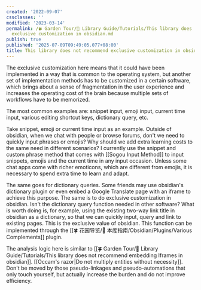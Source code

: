 ```yaml
---
created: '2022-09-07'
cssclasses: ''
modified: '2023-03-14'
permalink: /🍀 Garden Tour/🧰 Library Guide/Tutorials/This library does not recommend
  exclusive customization in obsidian.md
publish: true
published: '2025-07-09T09:49:05.077+08:00'
title: This library does not recommend exclusive customization in obsidian
---
```

The exclusive customization here means that it could have been implemented in a way that is common to the operating system, but another set of implementation methods has to be customized in a certain software, which brings about a sense of fragmentation in the user experience and increases the operating cost of the brain because multiple sets of workflows have to be memorized.

The most common examples are: snippet input, emoji input, current time input, various editing shortcut keys, dictionary query, etc.

Take snippet, emoji or current time input as an example. Outside of obsidian, when we chat with people or browse forums, don't we need to quickly input phrases or emojis? Why should we add extra learning costs to the same need in different scenarios? I currently use the snippet and custom phrase method that comes with [[Sogou Input Method]] to input snippets, emojis and the current time in any input occasion. Unless some chat apps come with richer emoticons, which are different from emojis, it is necessary to spend extra time to learn and adapt.

The same goes for dictionary queries. Some friends may use obsidian's dictionary plugin or even embed a Google Translate page with an iframe to achieve this purpose. The same is to do exclusive customization in obsidian. Isn't the dictionary query function needed in other software? What is worth doing is, for example, using the existing two-way link title in obsidian as a dictionary, so that we can quickly input, query and link to existing pages. This is the exclusive value of obsidian. This function can be implemented through the [[🍀 花园导览/🧰 本库指南/Obsidian/Plugins/Various Complements]] plugin.

The analysis logic here is similar to [[🍀 Garden Tour/🧰 Library Guide/Tutorials/This library does not recommend embedding Iframes in obsidian]]. [[Occam's razor\|Do not multiply entities without necessity]]. Don't be moved by those pseudo-linkages and pseudo-automations that only touch yourself, but actually increase the burden and do not improve efficiency. 
